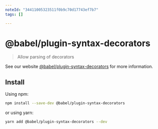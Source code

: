 ```yaml
---
noteId: "34411005323511f0b9c70d17743ef7b7"
tags: []

---
```


# @babel/plugin-syntax-decorators

> Allow parsing of decorators

See our website [@babel/plugin-syntax-decorators](https://babeljs.io/docs/babel-plugin-syntax-decorators) for more information.

## Install

Using npm:

```sh
npm install --save-dev @babel/plugin-syntax-decorators
```

or using yarn:

```sh
yarn add @babel/plugin-syntax-decorators --dev
```
